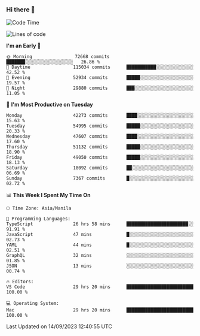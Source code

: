 ### Hi there 👋

<!--START_SECTION:waka-->
![Code Time](http://img.shields.io/badge/Code%20Time-4%2C333%20hrs%2019%20mins-blue)

![Lines of code](https://img.shields.io/badge/From%20Hello%20World%20I%27ve%20Written-106.0%20million%20lines%20of%20code-blue)

**I'm an Early 🐤** 

```text
🌞 Morning                72668 commits       ███████░░░░░░░░░░░░░░░░░░   26.86 % 
🌆 Daytime                115034 commits      ███████████░░░░░░░░░░░░░░   42.52 % 
🌃 Evening                52934 commits       █████░░░░░░░░░░░░░░░░░░░░   19.57 % 
🌙 Night                  29880 commits       ███░░░░░░░░░░░░░░░░░░░░░░   11.05 % 
```
📅 **I'm Most Productive on Tuesday** 

```text
Monday                   42273 commits       ████░░░░░░░░░░░░░░░░░░░░░   15.63 % 
Tuesday                  54995 commits       █████░░░░░░░░░░░░░░░░░░░░   20.33 % 
Wednesday                47607 commits       ████░░░░░░░░░░░░░░░░░░░░░   17.60 % 
Thursday                 51132 commits       █████░░░░░░░░░░░░░░░░░░░░   18.90 % 
Friday                   49050 commits       █████░░░░░░░░░░░░░░░░░░░░   18.13 % 
Saturday                 18092 commits       ██░░░░░░░░░░░░░░░░░░░░░░░   06.69 % 
Sunday                   7367 commits        █░░░░░░░░░░░░░░░░░░░░░░░░   02.72 % 
```


📊 **This Week I Spent My Time On** 

```text
🕑︎ Time Zone: Asia/Manila

💬 Programming Languages: 
TypeScript               26 hrs 58 mins      ███████████████████████░░   91.91 % 
JavaScript               47 mins             █░░░░░░░░░░░░░░░░░░░░░░░░   02.73 % 
YAML                     44 mins             █░░░░░░░░░░░░░░░░░░░░░░░░   02.51 % 
GraphQL                  32 mins             ░░░░░░░░░░░░░░░░░░░░░░░░░   01.85 % 
JSON                     13 mins             ░░░░░░░░░░░░░░░░░░░░░░░░░   00.74 % 

🔥 Editors: 
VS Code                  29 hrs 20 mins      █████████████████████████   100.00 % 

💻 Operating System: 
Mac                      29 hrs 20 mins      █████████████████████████   100.00 % 
```


 Last Updated on 14/09/2023 12:40:55 UTC
<!--END_SECTION:waka-->


<!--
**rad182/rad182** is a ✨ _special_ ✨ repository because its `README.md` (this file) appears on your GitHub profile.

Here are some ideas to get you started:

- 🔭 I’m currently working on ...
- 🌱 I’m currently learning ...
- 👯 I’m looking to collaborate on ...
- 🤔 I’m looking for help with ...
- 💬 Ask me about ...
- 📫 How to reach me: ...
- 😄 Pronouns: ...
- ⚡ Fun fact: ...
-->
